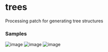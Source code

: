 # trees
Processing patch for generating tree structures

### Samples
![image](https://user-images.githubusercontent.com/22303124/110023431-7c756200-7d2d-11eb-869b-282eb814c593.png)
![image](https://user-images.githubusercontent.com/22303124/110023618-a7f84c80-7d2d-11eb-9f53-aee2ad9570c0.png)
![image](https://user-images.githubusercontent.com/22303124/110024289-77fd7900-7d2e-11eb-95a1-1eb3ea6ec709.png)
